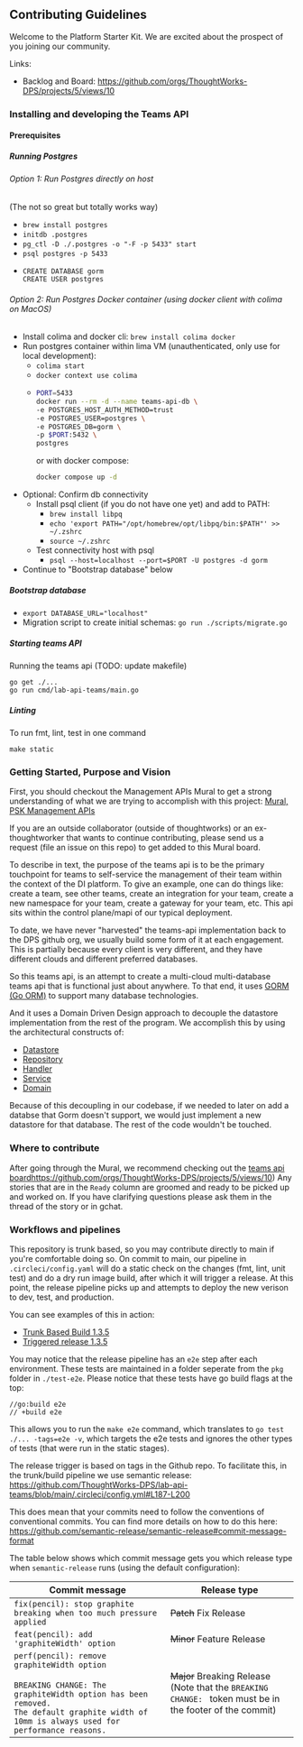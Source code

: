 ## Contributing Guidelines

Welcome to the Platform Starter Kit. We are excited about the prospect of you joining our community. 

Links:
- Backlog and Board: https://github.com/orgs/ThoughtWorks-DPS/projects/5/views/10

### Installing and developing the Teams API

#### Prerequisites
##### Running Postgres
###### Option 1: Run Postgres directly on host
(The not so great but totally works way)
- `brew install postgres`
- `initdb .postgres`
- `pg_ctl -D ./.postgres -o "-F -p 5433" start`
- `psql postgres -p 5433`
- ```postgresql
  CREATE DATABASE gorm
  CREATE USER postgres
  ```
###### Option 2: Run Postgres Docker container (using docker client with colima on MacOS)
- Install colima and docker cli: `brew install colima docker`
- Run postgres container within lima VM (unauthenticated, only use for local development):
  - `colima start`
  - `docker context use colima`
  - ```bash
    PORT=5433
    docker run --rm -d --name teams-api-db \
    -e POSTGRES_HOST_AUTH_METHOD=trust 
    -e POSTGRES_USER=postgres \
    -e POSTGRES_DB=gorm \
    -p $PORT:5432 \
    postgres
    ```
    or with docker compose:
    ```bash
    docker compose up -d
    ```
- Optional: Confirm db connectivity
   - Install psql client (if you do not have one yet) and add to PATH:
     - `brew install libpq`
     - `echo 'export PATH="/opt/homebrew/opt/libpq/bin:$PATH"' >> ~/.zshrc`
     - `source ~/.zshrc`
   - Test connectivity host with psql
     - `psql --host=localhost --port=$PORT -U postgres -d gorm`
- Continue to "Bootstrap database" below

##### Bootstrap database
- `export DATABASE_URL="localhost"`
- Migration script to create initial schemas: `go run ./scripts/migrate.go`

##### Starting teams API
Running the teams api (TODO: update makefile)
```
go get ./...
go run cmd/lab-api-teams/main.go
```

##### Linting
To run fmt, lint, test in one command
```
make static
```

### Getting Started, Purpose and Vision

First, you should checkout the Management APIs Mural to get a strong understanding of what we are trying to accomplish with this project:
[Mural, PSK Management APIs](https://app.mural.co/t/thoughtworksclientprojects1205/m/thoughtworksclientprojects1205/1687460544281/833975940ec11b5a3c7af94e4ec8cc4253a6187d?sender=ue017dd0a0ba865be72d75848)

If you are an outside collaborator (outside of thoughtworks) or an ex-thoughtworker that wants to continue contributing, please send us a request (file an issue on this repo) to get added to this Mural board.

To describe in text, the purpose of the teams api is to be the primary touchpoint for teams to self-service the management of their team within the context of the DI platform. To give an example, one can do things like: create a team, see other teams, create an integration for your team, create a new namespace for your team, create a gateway for your team, etc. This api sits within the control plane/mapi of our typical deployment.

To date, we have never "harvested" the teams-api implementation back to the DPS github org, we usually build some form of it at each engagement. This is partially because every client is very different, and they have different clouds and different preferred databases. 

So this teams api, is an attempt to create a multi-cloud multi-database teams api that is functional just about anywhere. To that end, it uses [GORM (Go ORM)](https://gorm.io/index.html) to support many database technologies. 

And it uses a Domain Driven Design approach to decouple the datastore implementation from the rest of the program. We accomplish this by using the architectural constructs of:

- [Datastore](https://github.com/ThoughtWorks-DPS/lab-api-teams/tree/main/pkg/datastore)
- [Repository](https://github.com/ThoughtWorks-DPS/lab-api-teams/tree/main/pkg/repository)
- [Handler](https://github.com/ThoughtWorks-DPS/lab-api-teams/tree/main/pkg/handler)
- [Service](https://github.com/ThoughtWorks-DPS/lab-api-teams/tree/main/pkg/service)
- [Domain](https://github.com/ThoughtWorks-DPS/lab-api-teams/tree/main/pkg/domain)

Because of this decoupling in our codebase, if we needed to later on add a databse that Gorm doesn't support, we would just implement a new datastore for that database. The rest of the code wouldn't be touched.

### Where to contribute

After going through the Mural, we recommend checking out the [teams api board](https://github.com/orgs/ThoughtWorks-DPS/projects/5/views/10)https://github.com/orgs/ThoughtWorks-DPS/projects/5/views/10)
Any stories that are in the `Ready` column are groomed and ready to be picked up and worked on. If you have clarifying questions please ask them in the thread of the story or in gchat.


### Workflows and pipelines

This repository is trunk based, so you may contribute directly to main if you're comfortable doing so. On commit to main, our pipeline in `.circleci/config.yaml` will do a static check on the changes (fmt, lint, unit test) and do a dry run image build, after which it will trigger a release. At this point, the release pipeline picks up and attempts to deploy the new verison to dev, test, and production.

You can see examples of this in action:
- [Trunk Based Build 1.3.5](https://app.circleci.com/pipelines/github/ThoughtWorks-DPS/lab-api-teams/239/workflows/dde9f913-1266-44ae-8c01-a85394b91b04)
- [Triggered release 1.3.5](https://app.circleci.com/pipelines/github/ThoughtWorks-DPS/lab-api-teams/240/workflows/29b55a2a-6182-4171-9b4e-91beae1746bf)

You may notice that the release pipeline has an `e2e` step after each environment. These tests are maintained in a folder seperate from the `pkg` folder in `./test-e2e`. Please notice that these tests have 
go build flags at the top:

```
//go:build e2e
// +build e2e
```

This allows you to run the `make e2e` command, which translates to `go test ./... -tags=e2e -v`, which targets the e2e tests and ignores the other types of tests (that were run in the static stages). 

The release trigger is based on tags in the Github repo. To facilitate this, in the trunk/build pipeline we use semantic release: https://github.com/ThoughtWorks-DPS/lab-api-teams/blob/main/.circleci/config.yml#L187-L200

This does mean that your commits need to follow the conventions of conventional commits. You can find more details on how to do this here: https://github.com/semantic-release/semantic-release#commit-message-format

The table below shows which commit message gets you which release type when `semantic-release` runs (using the default configuration):

| Commit message                                                                                                                                                                                   | Release type                                                                                                    |
| ------------------------------------------------------------------------------------------------------------------------------------------------------------------------------------------------ | --------------------------------------------------------------------------------------------------------------- |
| `fix(pencil): stop graphite breaking when too much pressure applied`                                                                                                                             | ~~Patch~~ Fix Release                                                                                           |
| `feat(pencil): add 'graphiteWidth' option`                                                                                                                                                       | ~~Minor~~ Feature Release                                                                                       |
| `perf(pencil): remove graphiteWidth option`<br><br>`BREAKING CHANGE: The graphiteWidth option has been removed.`<br>`The default graphite width of 10mm is always used for performance reasons.` | ~~Major~~ Breaking Release <br /> (Note that the `BREAKING CHANGE: ` token must be in the footer of the commit) |


